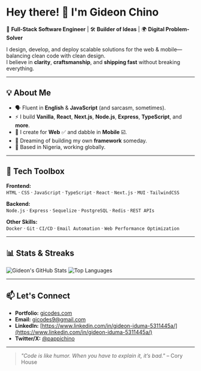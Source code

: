 # Hey there! 👋 I'm Gideon Chino

🚀 **Full-Stack Software Engineer** | 🛠 **Builder of Ideas** | 🌍 **Digital Problem-Solver**  

I design, develop, and deploy scalable solutions for the web & mobile—balancing clean code with clean design.  
I believe in **clarity**, **craftsmanship**, and **shipping fast** without breaking everything.  

---

## 💡 About Me  
- 🗣 Fluent in **English** & **JavaScript** (and sarcasm, sometimes).  
- ⚡ I build **Vanilla**, **React**, **Next.js**, **Node.js**, **Express**, **TypeScript**, and **more**.  
- 📱 I create for **Web** ✅ and dabble in **Mobile** ☑️.  
- 💭 Dreaming of building my own **framework** someday.  
- 📍 Based in Nigeria, working globally.

---

## 🧰 Tech Toolbox  
**Frontend:**  
`HTML` · `CSS` · `JavaScript` · `TypeScript` · `React` · `Next.js` · `MUI` · `TailwindCSS`  

**Backend:**  
`Node.js` · `Express` · `Sequelize` · `PostgreSQL` · `Redis` · `REST APIs`  

**Other Skills:**  
`Docker` · `Git` · `CI/CD` · `Email Automation` · `Web Performance Optimization`  

---

## 📊 Stats & Streaks
![Gideon's GitHub Stats](https://github-readme-stats.vercel.app/api?username=gicodes&show_icons=true&theme=radical)
![Top Languages](https://github-readme-stats.vercel.app/api/top-langs/?username=gicodes&layout=compact&theme=radical)

---

## 📫 Let's Connect  
- **Portfolio:** [gicodes.com](.com)
- **Email:** [gicodes9@gmail.com](https://www.gicodes9@gmail.com)  
- **LinkedIn:** [https://www.linkedin.com/in/gideon-iduma-5311445a/](https://www.linkedin.com/in/gideon-iduma-5311445a/)  
- **Twitter/X:** [@pappichino](https://twitter.com/pappichino)  

---

> _"Code is like humor. When you have to explain it, it’s bad."_ – Cory House
